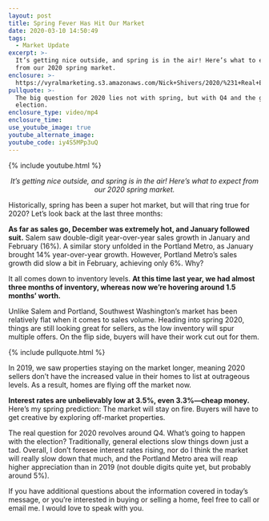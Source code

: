 ```yaml
---
layout: post
title: Spring Fever Has Hit Our Market
date: 2020-03-10 14:50:49
tags:
  - Market Update
excerpt: >-
  It’s getting nice outside, and spring is in the air! Here’s what to expect
  from our 2020 spring market.
enclosure: >-
  https://vyralmarketing.s3.amazonaws.com/Nick+Shivers/2020/%231+Real+Estate+Team+in+the+Portland+Metro+_+SW+Washington+Market+Update.mp4
pullquote: >-
  The big question for 2020 lies not with spring, but with Q4 and the general
  election.
enclosure_type: video/mp4
enclosure_time:
use_youtube_image: true
youtube_alternate_image:
youtube_code: iy4S5MPp3uQ
---
```


{% include youtube.html %}

<p style="text-align: center;"><em>It’s getting nice outside, and spring is in the air! Here’s what to expect from our 2020 spring market.</em></p>

Historically, spring has been a super hot market, but will that ring true for 2020? Let’s look back at the last three months:&nbsp;

**As far as sales go, December was extremely hot, and January followed suit.** Salem saw double-digit year-over-year sales growth in January and February (16%). A similar story unfolded in the Portland Metro, as January brought 14% year-over-year growth. However, Portland Metro’s sales growth did slow a bit in February, achieving only 6%. Why?

It all comes down to inventory levels. **At this time last year, we had almost three months of inventory, whereas now we’re hovering around 1.5 months’ worth.&nbsp;**

Unlike Salem and Portland, Southwest Washington’s market has been relatively flat when it comes to sales volume. Heading into spring 2020, things are still looking great for sellers, as the low inventory will spur multiple offers. On the flip side, buyers will have their work cut out for them.

{% include pullquote.html %}

In 2019, we saw properties staying on the market longer, meaning 2020 sellers don’t have the increased value in their homes to list at outrageous levels. As a result, homes are flying off the market now.&nbsp;

**Interest rates are unbelievably low at 3.5%, even 3.3%—cheap money.** Here’s my spring prediction: The market will stay on fire. Buyers will have to get creative by exploring off-market properties.&nbsp;

The real question for 2020 revolves around Q4. What’s going to happen with the election? Traditionally, general elections slow things down just a tad. Overall, I don’t foresee interest rates rising, nor do I think the market will really slow down that much, and the Portland Metro area will reap higher appreciation than in 2019 (not double digits quite yet, but probably around 5%).&nbsp;

If you have additional questions about the information covered in today’s message, or you’re interested in buying or selling a home, feel free to call or email me. I would love to speak with you.